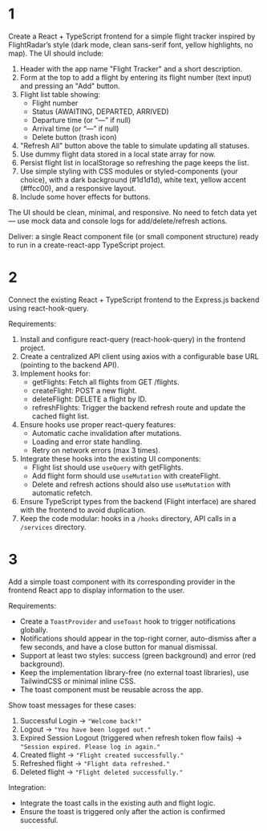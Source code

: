 # 1
Create a React + TypeScript frontend for a simple flight tracker inspired by FlightRadar’s style (dark mode, clean sans-serif font, yellow highlights, no map). The UI should include:  

1. Header with the app name "Flight Tracker" and a short description.  
2. Form at the top to add a flight by entering its flight number (text input) and pressing an "Add" button.  
3. Flight list table showing:  
   - Flight number  
   - Status (AWAITING, DEPARTED, ARRIVED)  
   - Departure time (or “—” if null)  
   - Arrival time (or “—” if null)  
   - Delete button (trash icon)  
4. "Refresh All" button above the table to simulate updating all statuses.  
5. Use dummy flight data stored in a local state array for now.  
6. Persist flight list in localStorage so refreshing the page keeps the list.  
7. Use simple styling with CSS modules or styled-components (your choice), with a dark background (#1d1d1d), white text, yellow accent (#ffcc00), and a responsive layout.  
8. Include some hover effects for buttons.  

The UI should be clean, minimal, and responsive. No need to fetch data yet — use mock data and console logs for add/delete/refresh actions.  

Deliver: a single React component file (or small component structure) ready to run in a create-react-app TypeScript project.

# 2
Connect the existing React + TypeScript frontend to the Express.js backend using react-hook-query.

Requirements:
1. Install and configure react-query (react-hook-query) in the frontend project.
2. Create a centralized API client using axios with a configurable base URL (pointing to the backend API).
3. Implement hooks for:
   - getFlights: Fetch all flights from GET /flights.
   - createFlight: POST a new flight.
   - deleteFlight: DELETE a flight by ID.
   - refreshFlights: Trigger the backend refresh route and update the cached flight list.
4. Ensure hooks use proper react-query features:
   - Automatic cache invalidation after mutations.
   - Loading and error state handling.
   - Retry on network errors (max 3 times).
5. Integrate these hooks into the existing UI components:
   - Flight list should use `useQuery` with getFlights.
   - Add flight form should use `useMutation` with createFlight.
   - Delete and refresh actions should also use `useMutation` with automatic refetch.
6. Ensure TypeScript types from the backend (Flight interface) are shared with the frontend to avoid duplication.
7. Keep the code modular: hooks in a `/hooks` directory, API calls in a `/services` directory.

# 3
Add a simple toast component with its corresponding provider in the frontend React app to display information to the user.  

Requirements: 
- Create a `ToastProvider` and `useToast` hook to trigger notifications globally.  
- Notifications should appear in the top-right corner, auto-dismiss after a few seconds, and have a close button for manual dismissal.  
- Support at least two styles: success (green background) and error (red background).  
- Keep the implementation library-free (no external toast libraries), use TailwindCSS or minimal inline CSS.  
- The toast component must be reusable across the app.  

Show toast messages for these cases:  
1. Successful Login → `"Welcome back!"`  
2. Logout → `"You have been logged out."`  
3. Expired Session Logout (triggered when refresh token flow fails) → `"Session expired. Please log in again."`  
4. Created flight → `"Flight created successfully."`  
5. Refreshed flight → `"Flight data refreshed."`  
6. Deleted flight → `"Flight deleted successfully."`  

Integration:  
- Integrate the toast calls in the existing auth and flight logic.  
- Ensure the toast is triggered only after the action is confirmed successful.  
